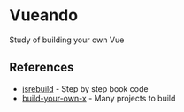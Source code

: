# Vueando

Study of building your own Vue

## References

* [jsrebuild](https://github.com/jsrebuild/build-your-own-vuejs) - Step by step book code
* [build-your-own-x](https://github.com/danistefanovic/build-your-own-x) - Many projects to build
